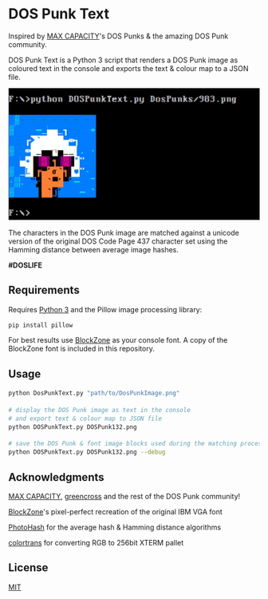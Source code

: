 # DOS Punk Text

Inspired by [MAX CAPACITY](https://twitter.com/maxcapacity)'s DOS Punks & the amazing DOS Punk community.

DOS Punk Text is a Python 3 script that renders a DOS Punk image as coloured text in the console and exports the text & colour map to a JSON file.

![Alt text](/screenshots/screenshot_1.jpg?raw=true)

The characters in the DOS Punk image are matched against a unicode version of the original DOS Code Page 437 character set using the Hamming distance between average image hashes.

**#DOSLIFE** 

## Requirements

Requires [Python 3](https://www.python.org/downloads/) and the Pillow image processing library:

```bash
pip install pillow
```

For best results use [BlockZone](https://github.com/ansilove/BlockZone) as your console font. A copy of the BlockZone font is included in this repository.

## Usage

```bash
python DosPunkText.py "path/to/DosPunkImage.png"

# display the DOS Punk image as text in the console
# and export text & colour map to JSON file
python DOSPunkText.py DOSPunk132.png

# save the DOS Punk & font image blocks used during the matching process
python DOSPunkText.py DOSPunk132.png --debug

```

## Acknowledgments

[MAX CAPACITY](https://twitter.com/maxcapacity), [greencross](https://twitter.com/greencrosslive) and the rest of the DOS Punk community!

[BlockZone](https://github.com/ansilove/BlockZone)'s pixel-perfect recreation of the original IBM VGA font

[PhotoHash](https://github.com/bunchesofdonald/photohash) for the average hash & Hamming distance algorithms

[colortrans](https://github.com/soarpenguin/python-scripts/blob/master/colortrans.py) for converting RGB to 256bit XTERM pallet


## License
[MIT](https://choosealicense.com/licenses/mit/)
